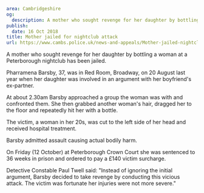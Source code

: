```yaml
area: Cambridgeshire
og:
  description: A mother who sought revenge for her daughter by bottling a woman at a Peterborough nightclub has been jailed.
publish:
  date: 16 Oct 2018
title: Mother jailed for nightclub attack
url: https://www.cambs.police.uk/news-and-appeals/Mother-jailed-nightclub-attack
```

A mother who sought revenge for her daughter by bottling a woman at a Peterborough nightclub has been jailed.

Pharramena Barsby, 37, was in Red Room, Broadway, on 20 August last year when her daughter was involved in an argument with her boyfriend's ex-partner.

At about 2.30am Barsby approached a group the woman was with and confronted them. She then grabbed another woman's hair, dragged her to the floor and repeatedly hit her with a bottle.

The victim, a woman in her 20s, was cut to the left side of her head and received hospital treatment.

Barsby admitted assault causing actual bodily harm.

On Friday (12 October) at Peterborough Crown Court she was sentenced to 36 weeks in prison and ordered to pay a £140 victim surcharge.

Detective Constable Paul Twell said: "Instead of ignoring the initial argument, Barsby decided to take revenge by conducting this vicious attack. The victim was fortunate her injuries were not more severe."
